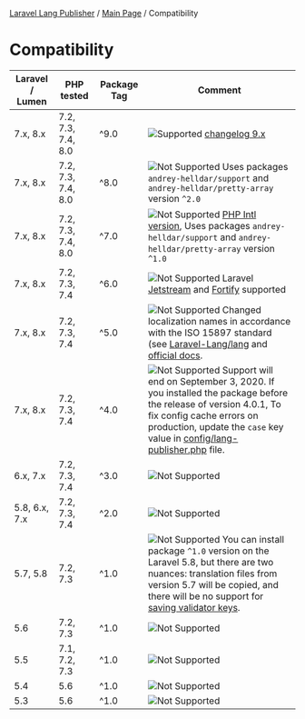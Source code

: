 [Laravel Lang Publisher][link_source] / [Main Page](index.md) / Compatibility

# Compatibility

|Laravel / Lumen|PHP tested|Package Tag|Comment|
|---|---|---|---|
|7.x, 8.x|7.2, 7.3, 7.4, 8.0|^9.0| ![Supported][badge_supported] [changelog 9.x](changelog/9-x.md)  |
|7.x, 8.x|7.2, 7.3, 7.4, 8.0|^8.0| ![Not Supported][badge_not_supported] Uses packages `andrey-helldar/support` and `andrey-helldar/pretty-array` version `^2.0` |
|7.x, 8.x|7.2, 7.3, 7.4, 8.0|^7.0| ![Not Supported][badge_not_supported] [PHP Intl version](https://github.com/Laravel-Lang/lang/releases/tag/8.0.0), Uses packages `andrey-helldar/support` and `andrey-helldar/pretty-array` version `^1.0` |
|7.x, 8.x|7.2, 7.3, 7.4|^6.0| ![Not Supported][badge_not_supported] Laravel [Jetstream](https://jetstream.laravel.com) and [Fortify](https://github.com/laravel/fortify) supported |
|7.x, 8.x|7.2, 7.3, 7.4|^5.0| ![Not Supported][badge_not_supported] Changed localization names in accordance with the ISO 15897 standard (see [Laravel-Lang/lang](https://github.com/Laravel-Lang/lang/issues/1286) and [official docs](https://laravel.com/docs/7.x/localization#introduction).|
|7.x, 8.x|7.2, 7.3, 7.4|^4.0| ![Not Supported][badge_not_supported] Support will end on September 3, 2020. If you installed the package before the release of version 4.0.1, To fix config cache errors on production, update the `case` key value in [config/lang-publisher.php](config/lang-publisher.php) file.|
|6.x, 7.x|7.2, 7.3, 7.4|^3.0| ![Not Supported][badge_not_supported] |
|5.8, 6.x, 7.x|7.2, 7.3, 7.4|^2.0| ![Not Supported][badge_not_supported] |
|5.7, 5.8|7.2, 7.3|^1.0| ![Not Supported][badge_not_supported] You can install package `^1.0` version on the Laravel 5.8, but there are two nuances: translation files from version 5.7 will be copied, and there will be no support for [saving validator keys](https://github.com/andrey-helldar/laravel-lang-publisher#features). |
|5.6|7.2, 7.3|^1.0| ![Not Supported][badge_not_supported] |
|5.5|7.1, 7.2, 7.3|^1.0| ![Not Supported][badge_not_supported] |
|5.4|5.6|^1.0| ![Not Supported][badge_not_supported] |
|5.3|5.6|^1.0| ![Not Supported][badge_not_supported] |

[badge_not_supported]:  https://img.shields.io/badge/not%20supported-lightgrey?style=flat-square

[badge_supported]:      https://img.shields.io/badge/supported-green?style=flat-square

[link_source]:          https://github.com/andrey-helldar/laravel-lang-publisher
